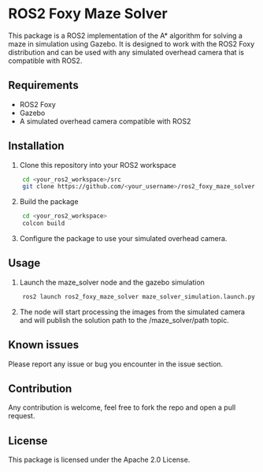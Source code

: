 # ROS2 Foxy Maze Solver

This package is a ROS2 implementation of the A* algorithm for solving a maze in simulation using Gazebo. It is designed to work with the ROS2 Foxy distribution and can be used with any simulated overhead camera that is compatible with ROS2.

## Requirements
- ROS2 Foxy
- Gazebo
- A simulated overhead camera compatible with ROS2

## Installation

1. Clone this repository into your ROS2 workspace
  ```bash
      cd <your_ros2_workspace>/src
      git clone https://github.com/<your_username>/ros2_foxy_maze_solver.git
  ```

2. Build the package
  ```bash
      cd <your_ros2_workspace>
      colcon build
  ```

3. Configure the package to use your simulated overhead camera.

## Usage

1. Launch the maze_solver node and the gazebo simulation
  ```bash
      ros2 launch ros2_foxy_maze_solver maze_solver_simulation.launch.py
  ```

2. The node will start processing the images from the simulated camera and will publish the solution path to the /maze_solver/path topic.

## Known issues
Please report any issue or bug you encounter in the issue section.

## Contribution
Any contribution is welcome, feel free to fork the repo and open a pull request.

## License
This package is licensed under the Apache 2.0 License.
